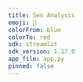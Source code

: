 ```yaml
---
title: Sen Analysis
emoji: 🏃
colorFrom: blue
colorTo: red
sdk: streamlit
sdk_version: 1.17.0
app_file: app.py
pinned: false
---
```


